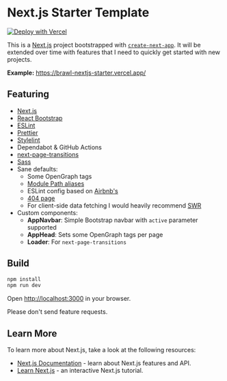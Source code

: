 Next.js Starter Template
========================
[![Deploy with Vercel](https://vercel.com/button)](https://vercel.com/new/git/external?repository-url=https%3A%2F%2Fgithub.com%2FBrawl345%2Fnextjs-starter&env=NEXT_TELEMETRY_DISABLED&envDescription=Set%20NEXT_TELEMETRY_DISABLED%20to%201%20to%20disable%20Next.js%20telemetry&envLink=https%3A%2F%2Fnextjs.org%2Ftelemetry%23how-do-i-opt-out)

This is a [Next.js](https://nextjs.org/) project bootstrapped with [`create-next-app`](https://github.com/vercel/next.js/tree/canary/packages/create-next-app). It will be extended over time with features that I need to quickly get started with new projects.

**Example:** https://brawl-nextjs-starter.vercel.app/

## Featuring

* [Next.js](https://nextjs.org/)
* [React Bootstrap](https://react-bootstrap.github.io/)
* [ESLint](https://eslint.org/)
* [Prettier](https://prettier.io/)
* [Stylelint](https://stylelint.io/)
* Dependabot & GitHub Actions
* [next-page-transitions](https://github.com/illinois/next-page-transitions#readme)
* [Sass](https://sass-lang.com/)
* Sane defaults:
  * Some OpenGraph tags
  * [Module Path aliases](https://nextjs.org/docs/advanced-features/module-path-aliases)
  * ESLint config based on [Airbnb's](https://www.npmjs.com/package/eslint-config-airbnb)
  * [404 page](https://nextjs.org/docs/advanced-features/custom-error-page)
  * For client-side data fetching I would heavily recommend [SWR](https://swr.vercel.app/)
* Custom components:
  * **AppNavbar**: Simple Bootstrap navbar with `active` parameter supported
  * **AppHead**: Sets some OpenGraph tags per page
  * **Loader**: For `next-page-transitions`

## Build

```bash
npm install
npm run dev
```

Open [http://localhost:3000](http://localhost:3000) in your browser.

Please don't send feature requests.

## Learn More

To learn more about Next.js, take a look at the following resources:

- [Next.js Documentation](https://nextjs.org/docs) - learn about Next.js features and API.
- [Learn Next.js](https://nextjs.org/learn) - an interactive Next.js tutorial.
